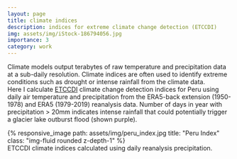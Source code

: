 ```yaml
---
layout: page
title: climate indices
description: indices for extreme climate change detection (ETCCDI) 
img: assets/img/iStock-186794056.jpg
importance: 3
category: work
---
```


Climate models output terabytes of raw temperature and precipitation data at a sub-daily resolution. Climate indices are often used to identify extreme conditions such as drought or intense rainfall from the climate data.   
Here I calculate [ETCCDI](http://etccdi.pacificclimate.org/) climate change detection indices for Peru using daily air temperature and precipitation from the ERA5-back extension (1950-1978) and ERA5 (1979-2019) reanalysis data.  Number of days in year with precipitation > 20mm indicates intense rainfall that could potentially trigger a glacier lake outburst flood (shown purple).


<div class="row">
    <div class="col-sm mt-3 mt-md-0">
        {% responsive_image path: assets/img/peru_index.jpg title: "Peru Index" class: "img-fluid rounded z-depth-1" %}
    </div>
</div>
<div class="caption">
    ETCCDI climate indices calculated using daily reanalysis precipitation. 
</div>
